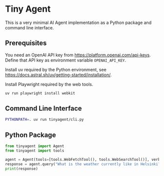 Tiny Agent
==========

This is a very minimal AI Agent implementation as a Python package and
command line interface.

## Prerequisites

You need an OpenAI API key from <https://platform.openai.com/api-keys>.
Define that API key as environment variable `OPENAI_API_KEY`.

Install uv required by the Python environment, see
<https://docs.astral.sh/uv/getting-started/installation/>.

Install Playwright required by the web tools.

```bash
uv run playwright install webkit
```

## Command Line Interface

```bash
PYTHONPATH=. uv run tinyagent/cli.py
```

## Python Package

```python
from tinyagent import Agent
from tinyagent import tools

agent = Agent(tools=[tools.WebFetchTool(), tools.WebSearchTool()], verbose=True)
response = agent.query("What is the weather currently like in Helsinki?")
print(response)
```
